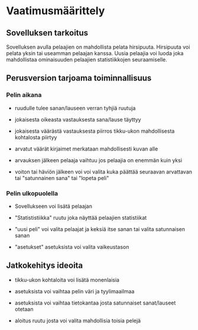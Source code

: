 # Vaatimusmäärittely

## Sovelluksen tarkoitus

Sovelluksen avulla pelaajien on mahdollista pelata hirsipuuta. Hirsipuuta voi pelata yksin tai useamman pelaajan 
kanssa. Uusia pelaajia voi luoda joka mahdollistaa ominaisuuden pelaajien statistiikkojen seuraamiselle.

## Perusversion tarjoama toiminnallisuus

### Pelin aikana

- ruudulle tulee sanan/lauseen verran tyhjiä ruutuja

- jokaisesta oikeasta vastauksesta sana/lause täyttyy

- jokaisesta väärästä vastauksesta piirros tikku-ukon mahdollisesta kohtalosta piirtyy

- arvatut väärät kirjaimet merkataan mahdollisesti kuvan alle

- arvauksen jälkeen pelaaja vaihtuu jos pelaajia on enemmän kuin yksi

- voiton tai häviön jälkeen voi voi valita kuka päättää seuraavan arvattavan tai "satunnainen sana" tai "lopeta peli" 

### Pelin ulkopuolella

- Sovellukseen voi lisätä pelaajan

- "Statististiikka" ruutu joka näyttää pelaajien statistiikat

- "uusi peli" voi valita pelaajat ja keksiä itse sanan tai valita satunnaisen sanan

- "asetukset" asetuksista voi valita vaikeustason 

## Jatkokehitys ideoita

- tikku-ukon kohtaloita voi lisätä monenlaisia

- asetuksista voi vaihtaa pelin väri ja tyylimaailmaa

- asetuksista voi vaihtaa tietokantaa josta satunnaiset sanat/lauseet otetaan

- aloitus ruutu josta voi valita mahdollisia toisia pelejä
